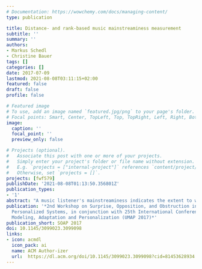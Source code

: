 ```yaml
---
# Documentation: https://wowchemy.com/docs/managing-content/
type: publication

title: Distance- and rank-based music mainstreaminess measurement
subtitle: ''
summary: ''
authors:
- Markus Schedl
- Christine Bauer
tags: []
categories: []
date: 2017-07-09
lastmod: 2021-08-08T03:11:15+02:00
featured: false
draft: false
profile: false

# Featured image
# To use, add an image named `featured.jpg/png` to your page's folder.
# Focal points: Smart, Center, TopLeft, Top, TopRight, Left, Right, BottomLeft, Bottom, BottomRight.
image:
  caption: ''
  focal_point: ''
  preview_only: false

# Projects (optional).
#   Associate this post with one or more of your projects.
#   Simply enter your project's folder or file name without extension.
#   E.g. `projects = ["internal-project"]` references `content/project/deep-learning/index.md`.
#   Otherwise, set `projects = []`.
projects: [fwf579]
publishDate: '2021-08-08T01:13:50.356801Z'
publication_types:
- '1'
abstract: "A music listener's mainstreaminess indicates the extent to which her listening preferences correspond to those of the population at large. However, formal definitions to quantify the level of mainstreaminess of a listener are rare and those available define mainstreaminess based on fractions between some kind of individual and global listening profiles. We argue, in contrast, that measures based on a modified version of the well-established Kullback-Leibler (KL) divergence as well as rank-order correlation coefficient may be better suited to capture the mainstreaminess of listeners. We therefore propose two measures adopting KL divergence and rank-order correlation and show, on a real-world dataset of over one billion user-generated listening events (LFM-1b), that music recommender systems can notably benefit when grouping users according to their level of mainstreaminess with respect to these two measures. This particularly holds for the frequently neglected listener group which is characterized by low mainstreaminess."
publication: '*2nd Workshop on Surprise, Opposition, and Obstruction in Adaptive and
  Personalized Systems, in conjunction with 25th International Conference on User
  Modeling, Adaptation and Personalization (UMAP 2017)*'
publication_short: SOAP 2017
doi: 10.1145/3099023.3099098
links: 
- icon: acmdl
  icon_pack: ai
  name: ACM Author-izer
  url:  https://dl.acm.org/doi/10.1145/3099023.3099098?cid=81453628934
---
```

